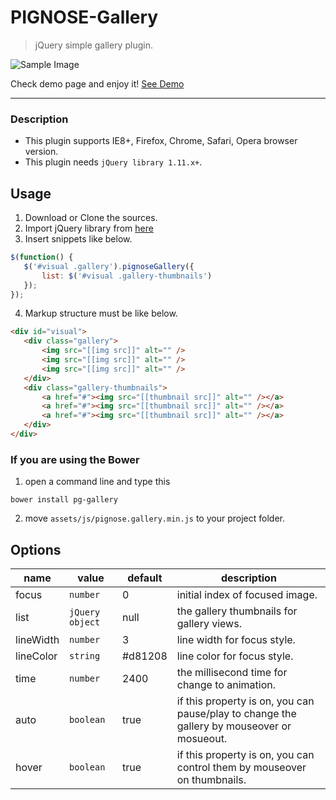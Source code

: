 PIGNOSE-Gallery
===============

> jQuery simple gallery plugin.

![Sample Image](http://www.nhpcw.com/upload/2015-09-20%2B%25EC%2598%25A4%25EC%25A0%2584%2B1-27-26_092015012849.jpg)

Check demo page and enjoy it! [See Demo](http://www.pigno.se/barn/PIGNOSE-Gallery)

----

### Description

- This plugin supports IE8+, Firefox, Chrome, Safari, Opera browser version.
- This plugin needs `jQuery library 1.11.x+`.

## Usage

1. Download or Clone the sources.
2. Import jQuery library from [here](http://jquery.com/download/)
3. Insert snippets like below.

 ```javascript
$(function() {
	$('#visual .gallery').pignoseGallery({
		list: $('#visual .gallery-thumbnails')
	});
});
```
4. Markup structure must be like below.

 ```html
<div id="visual">
	<div class="gallery">
		<img src="[[img src]]" alt="" />
		<img src="[[img src]]" alt="" />
		<img src="[[img src]]" alt="" />
	</div>
	<div class="gallery-thumbnails">
		<a href="#"><img src="[[thumbnail src]]" alt="" /></a>
		<a href="#"><img src="[[thumbnail src]]" alt="" /></a>
		<a href="#"><img src="[[thumbnail src]]" alt="" /></a>
	</div>
</div>
```

### If you are using the Bower

1. open a command line and type this

 ```shell
bower install pg-gallery
 ```
 
2. move `assets/js/pignose.gallery.min.js` to your project folder.

## Options
| name | value           | default | description |
|------|-----------------|---------|-------------|
| focus | `number` | 0 | initial index of focused image. |
| list | `jQuery object` | null | the gallery thumbnails for gallery views. |
| lineWidth | `number` | 3 | line width for focus style. |
| lineColor | `string` | #d81208 | line color for focus style. |
| time | `number` | 2400 | the millisecond time for change to animation. |
| auto | `boolean` | true | if this property is on, you can pause/play to change the gallery by mouseover or mosueout. |
| hover | `boolean` | true | if this property is on, you can control them by mouseover on thumbnails. |

